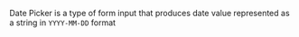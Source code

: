Date Picker is a type of form input that produces date value represented as a string in `YYYY-MM-DD` format